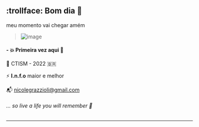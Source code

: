 ## :trollface: Bom dia 👋

meu momento vai chegar amém

> ![image](https://user-images.githubusercontent.com/85495959/121888530-80326080-ccee-11eb-95f0-e4f9bd88a373.png)

#### - :boom: Primeira vez aqui :snail:

:dart: CTISM - 2022 :brazil:

⚡ **I.n.f.o** maior e melhor 

:mailbox_with_mail: nicolegrazzioli@gmail.com

###### *... so live a life you will remember* :rocket:

__________________________________________________
<!--
**nicolegg13/nicolegg13** is a ✨ _special_ ✨ repository because its `README.md` (this file) appears on your GitHub profile.

Here are some ideas to get you started:

- 🔭 I’m currently working on ...
- 🌱 I’m currently learning ...
- 👯 I’m looking to collaborate on ...
- 🤔 I’m looking for help with ...
- 💬 Ask me about ...
- 📫 How to reach me: ...
- 😄 Pronouns: ...
- ⚡ Fun fact: ...
-->
